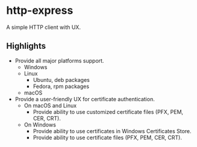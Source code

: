 # http-express
A simple HTTP client with UX.

## Highlights
* Provide all major platforms support.
  * Windows
  * Linux
    * Ubuntu, deb packages
    * Fedora, rpm packages
  * macOS
* Provide a user-friendly UX for certificate authentication.
  * On macOS and Linux
    * Provide ability to use customized certificate files (PFX, PEM, CER, CRT).
  * On Windows
    * Provide ability to use certificates in Windows Certificates Store.
    * Provide ability to use certificate files (PFX, PEM, CER, CRT).
